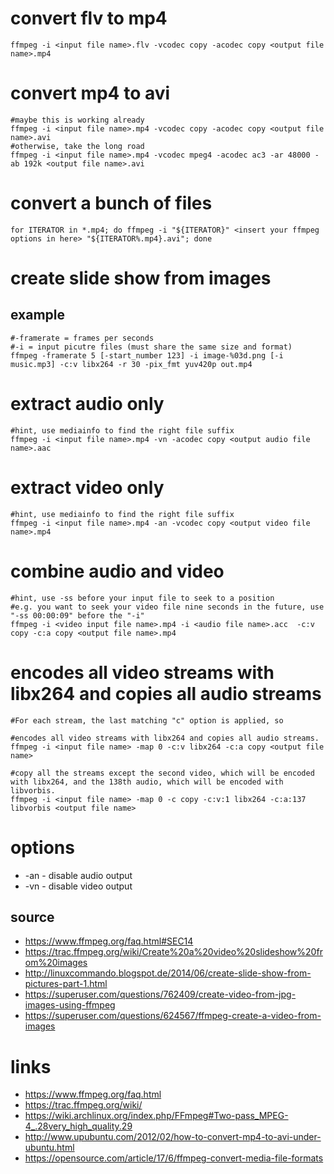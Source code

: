 # convert flv to mp4

```
ffmpeg -i <input file name>.flv -vcodec copy -acodec copy <output file name>.mp4
```

# convert mp4 to avi

```
#maybe this is working already
ffmpeg -i <input file name>.mp4 -vcodec copy -acodec copy <output file name>.avi
#otherwise, take the long road
ffmpeg -i <input file name>.mp4 -vcodec mpeg4 -acodec ac3 -ar 48000 -ab 192k <output file name>.avi
```

# convert a bunch of files

```
for ITERATOR in *.mp4; do ffmpeg -i "${ITERATOR}" <insert your ffmpeg options in here> "${ITERATOR%.mp4}.avi"; done
```

# create slide show from images

## example

```
#-framerate = frames per seconds
#-i = input picutre files (must share the same size and format)
ffmpeg -framerate 5 [-start_number 123] -i image-%03d.png [-i music.mp3] -c:v libx264 -r 30 -pix_fmt yuv420p out.mp4
```

# extract audio only

```
#hint, use mediainfo to find the right file suffix
ffmpeg -i <input file name>.mp4 -vn -acodec copy <output audio file name>.aac
```

# extract video only

```
#hint, use mediainfo to find the right file suffix
ffmpeg -i <input file name>.mp4 -an -vcodec copy <output video file name>.mp4
```

# combine audio and video

```
#hint, use -ss before your input file to seek to a position
#e.g. you want to seek your video file nine seconds in the future, use "-ss 00:00:09" before the "-i"
ffmpeg -i <video input file name>.mp4 -i <audio file name>.acc  -c:v copy -c:a copy <output file name>.mp4
```
# encodes all video streams with libx264 and copies all audio streams

```
#For each stream, the last matching "c" option is applied, so

#encodes all video streams with libx264 and copies all audio streams.
ffmpeg -i <input file name> -map 0 -c:v libx264 -c:a copy <output file name>

#copy all the streams except the second video, which will be encoded with libx264, and the 138th audio, which will be encoded with libvorbis.
ffmpeg -i <input file name> -map 0 -c copy -c:v:1 libx264 -c:a:137 libvorbis <output file name>
```

# options

* -an - disable audio output
* -vn - disable video output

## source

* https://www.ffmpeg.org/faq.html#SEC14
* https://trac.ffmpeg.org/wiki/Create%20a%20video%20slideshow%20from%20images
* http://linuxcommando.blogspot.de/2014/06/create-slide-show-from-pictures-part-1.html
* https://superuser.com/questions/762409/create-video-from-jpg-images-using-ffmpeg
* https://superuser.com/questions/624567/ffmpeg-create-a-video-from-images

# links

* https://www.ffmpeg.org/faq.html
* https://trac.ffmpeg.org/wiki/
* https://wiki.archlinux.org/index.php/FFmpeg#Two-pass_MPEG-4_.28very_high_quality.29
* http://www.upubuntu.com/2012/02/how-to-convert-mp4-to-avi-under-ubuntu.html
* https://opensource.com/article/17/6/ffmpeg-convert-media-file-formats
